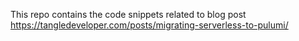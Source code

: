 This repo contains the code snippets related to blog post https://tangledeveloper.com/posts/migrating-serverless-to-pulumi/
